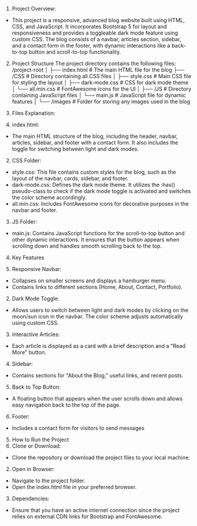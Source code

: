 1) Project Overview:
- This project is a responsive, advanced blog website built using HTML, CSS, and JavaScript. 
  It incorporates Bootstrap 5 for layout and responsiveness and provides a toggleable dark mode feature using custom CSS. 
  The blog consists of a navbar, articles section, sidebar, and a contact form in the footer, with dynamic interactions
  like a back-to-top button and scroll-to-top functionality.
 
 
2) Project Structure
   The project directory contains the following files:
   /project-root
   │
   ├── index.html               # The main HTML file for the blog
   ├── /CSS                     # Directory containing all CSS files
   │   ├── style.css            # Main CSS file for styling the layout
   │   ├── dark-mode.css        # CSS for dark mode theme
   │   └── all.min.css          # FontAwesome icons for the UI
   │
   ├── /JS                      # Directory containing JavaScript files
   │   └── main.js              # JavaScript file for dynamic features
   │
   └── /images                  # Folder for storing any images used in the blog


3) Files Explanation:

  1) index.html:
   - The main HTML structure of the blog, including the header, navbar, articles, sidebar, and footer with a contact form.
     It also includes the toggle for switching between light and dark modes.

  2) CSS Folder:
   - style.css: This file contains custom styles for the blog, such as the layout of the navbar, cards, sidebar, and footer.
   - dark-mode.css: Defines the dark mode theme. It utilizes the :has() pseudo-class to check if the dark mode toggle is
     activated and switches the color scheme accordingly.
   - all.min.css: Includes FontAwesome icons for decorative purposes in the navbar and footer.

  3) JS Folder:
   - main.js: Contains JavaScript functions for the scroll-to-top button and other dynamic interactions. 
     It ensures that the button appears when scrolling down and handles smooth scrolling back to the top.
	 
	 
4) Key Features

  1) Responsive Navbar:
   - Collapses on smaller screens and displays a hamburger menu.
   - Contains links to different sections (Home, About, Contact, Portfolio).
   
  2) Dark Mode Toggle:
   - Allows users to switch between light and dark modes by clicking on the moon/sun icon in the navbar. The color scheme
     adjusts automatically using custom CSS.
   
  3) Interactive Articles:
   - Each article is displayed as a card with a brief description and a "Read More" button.
   
  4) Sidebar:
   - Contains sections for "About the Blog," useful links, and recent posts.
   
  5) Back to Top Button:
   - A floating button that appears when the user scrolls down and allows easy navigation back to the top of the page.
   
  6) Footer:
   - Includes a contact form for visitors to send messages
   
   
5) How to Run the Project
  1) Clone or Download:
   - Clone the repository or download the project files to your local machine.
   
  2) Open in Browser:
   - Navigate to the project folder.
   - Open the index.html file in your preferred browser.
   
  3) Dependencies:
   - Ensure that you have an active internet connection since the project relies on external CDN links for Bootstrap and FontAwesome.
